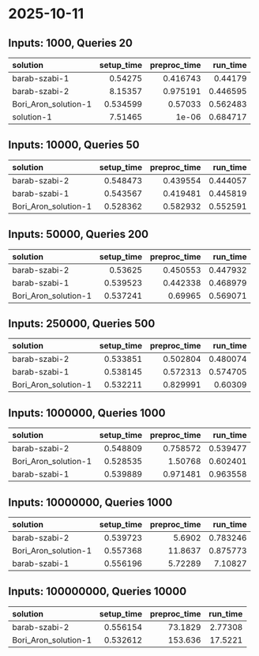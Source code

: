 # 2025-10-11

## Inputs: 1000, Queries 20

| solution             |   setup_time |   preproc_time |   run_time |
|:---------------------|-------------:|---------------:|-----------:|
| barab-szabi-1        |     0.54275  |       0.416743 |   0.44179  |
| barab-szabi-2        |     8.15357  |       0.975191 |   0.446595 |
| Bori_Aron_solution-1 |     0.534599 |       0.57033  |   0.562483 |
| solution-1           |     7.51465  |       1e-06    |   0.684717 |

## Inputs: 10000, Queries 50

| solution             |   setup_time |   preproc_time |   run_time |
|:---------------------|-------------:|---------------:|-----------:|
| barab-szabi-2        |     0.548473 |       0.439554 |   0.444057 |
| barab-szabi-1        |     0.543567 |       0.419481 |   0.445819 |
| Bori_Aron_solution-1 |     0.528362 |       0.582932 |   0.552591 |

## Inputs: 50000, Queries 200

| solution             |   setup_time |   preproc_time |   run_time |
|:---------------------|-------------:|---------------:|-----------:|
| barab-szabi-2        |     0.53625  |       0.450553 |   0.447932 |
| barab-szabi-1        |     0.539523 |       0.442338 |   0.468979 |
| Bori_Aron_solution-1 |     0.537241 |       0.69965  |   0.569071 |

## Inputs: 250000, Queries 500

| solution             |   setup_time |   preproc_time |   run_time |
|:---------------------|-------------:|---------------:|-----------:|
| barab-szabi-2        |     0.533851 |       0.502804 |   0.480074 |
| barab-szabi-1        |     0.538145 |       0.572313 |   0.574705 |
| Bori_Aron_solution-1 |     0.532211 |       0.829991 |   0.60309  |

## Inputs: 1000000, Queries 1000

| solution             |   setup_time |   preproc_time |   run_time |
|:---------------------|-------------:|---------------:|-----------:|
| barab-szabi-2        |     0.548809 |       0.758572 |   0.539477 |
| Bori_Aron_solution-1 |     0.528535 |       1.50768  |   0.602401 |
| barab-szabi-1        |     0.539889 |       0.971481 |   0.963558 |

## Inputs: 10000000, Queries 1000

| solution             |   setup_time |   preproc_time |   run_time |
|:---------------------|-------------:|---------------:|-----------:|
| barab-szabi-2        |     0.539723 |        5.6902  |   0.783246 |
| Bori_Aron_solution-1 |     0.557368 |       11.8637  |   0.875773 |
| barab-szabi-1        |     0.556196 |        5.72289 |   7.10827  |

## Inputs: 100000000, Queries 10000

| solution             |   setup_time |   preproc_time |   run_time |
|:---------------------|-------------:|---------------:|-----------:|
| barab-szabi-2        |     0.556154 |        73.1829 |    2.77308 |
| Bori_Aron_solution-1 |     0.532612 |       153.636  |   17.5221  |